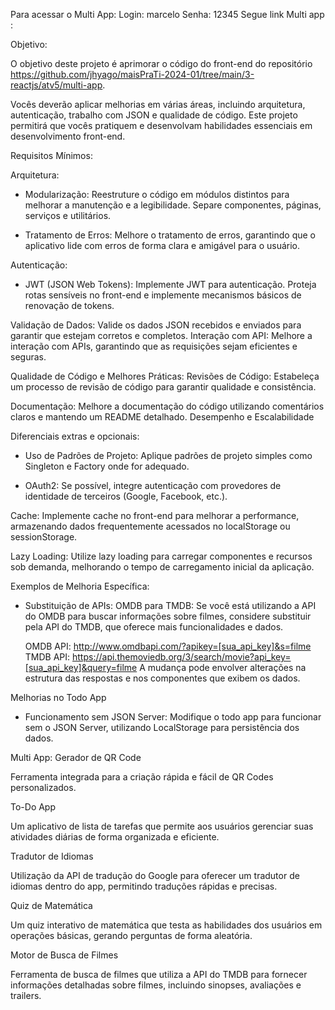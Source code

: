 Para acessar o Multi App: 
Login: marcelo  Senha: 12345
Segue link Multi app :

Objetivo:

O objetivo deste projeto é aprimorar o código do front-end do repositório https://github.com/jhyago/maisPraTi-2024-01/tree/main/3-reactjs/atv5/multi-app.

Vocês deverão aplicar melhorias em várias áreas, incluindo arquitetura, autenticação, trabalho com JSON e qualidade de código. Este projeto permitirá que vocês pratiquem e desenvolvam habilidades essenciais em desenvolvimento front-end.

Requisitos Mínimos:

Arquitetura:

- Modularização: Reestruture o código em módulos distintos para melhorar a manutenção e a legibilidade. Separe componentes, páginas, serviços e utilitários.


- Tratamento de Erros: Melhore o tratamento de erros, garantindo que o aplicativo lide com erros de forma clara e amigável para o usuário.

Autenticação:

- JWT (JSON Web Tokens): Implemente JWT para autenticação. Proteja rotas sensíveis no front-end e implemente mecanismos básicos de renovação de tokens.

Validação de Dados: Valide os dados JSON recebidos e enviados para garantir que estejam corretos e completos.
Interação com API: Melhore a interação com APIs, garantindo que as requisições sejam eficientes e seguras.

Qualidade de Código e Melhores Práticas:
Revisões de Código: Estabeleça um processo de revisão de código para garantir qualidade e consistência.

Documentação: Melhore a documentação do código utilizando comentários claros e mantendo um README detalhado.
Desempenho e Escalabilidade



Diferenciais extras e opcionais:
- Uso de Padrões de Projeto: Aplique padrões de projeto simples como Singleton e Factory onde for adequado.

- OAuth2: Se possível, integre autenticação com provedores de identidade de terceiros (Google, Facebook, etc.).

Cache: Implemente cache no front-end para melhorar a performance, armazenando dados frequentemente acessados no localStorage ou sessionStorage.

Lazy Loading: Utilize lazy loading para carregar componentes e recursos sob demanda, melhorando o tempo de carregamento inicial da aplicação.

Exemplos de Melhoria Específica:
- Substituição de APIs: OMDB para TMDB: Se você está utilizando a API do OMDB para buscar informações sobre filmes, considere substituir pela API do TMDB, que oferece mais funcionalidades e dados.

    OMDB API: http://www.omdbapi.com/?apikey=[sua_api_key]&s=filme
    TMDB API: https://api.themoviedb.org/3/search/movie?api_key=[sua_api_key]&query=filme
    A mudança pode envolver alterações na estrutura das respostas e nos componentes que exibem os dados.

Melhorias no Todo App

- Funcionamento sem JSON Server: Modifique o todo app para funcionar sem o JSON Server, utilizando LocalStorage para persistência dos dados.

Multi App:
Gerador de QR Code

Ferramenta integrada para a criação rápida e fácil de QR Codes personalizados.

To-Do App

Um aplicativo de lista de tarefas que permite aos usuários gerenciar suas atividades diárias de forma organizada e eficiente.

Tradutor de Idiomas

Utilização da API de tradução do Google para oferecer um tradutor de idiomas dentro do app, permitindo traduções rápidas e precisas.

Quiz de Matemática

Um quiz interativo de matemática que testa as habilidades dos usuários em operações básicas, gerando perguntas de forma aleatória.

Motor de Busca de Filmes

Ferramenta de busca de filmes que utiliza a API do TMDB para fornecer informações detalhadas sobre filmes, incluindo sinopses, avaliações e trailers.